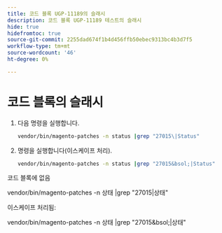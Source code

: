 ```yaml
---
title: 코드 블록 UGP-11189의 슬래시
description: 코드 블록 UGP-11189 테스트의 슬래시
hide: true
hidefromtoc: true
source-git-commit: 2255dad674f1b4d456ffb50ebec9313bc4b3d7f5
workflow-type: tm+mt
source-wordcount: '46'
ht-degree: 0%

---
```


# 코드 블록의 슬래시

1. 다음 명령을 실행합니다.

   ```bash
   vendor/bin/magento-patches -n status |grep "27015\|Status"
   ```

1. 명령을 실행합니다(이스케이프 처리).

   ```bash
   vendor/bin/magento-patches -n status |grep "27015&bsol;|Status"
   ```

코드 블록에 없음

vendor/bin/magento-patches -n 상태 |grep &quot;27015\|상태&quot;

이스케이프 처리됨:

vendor/bin/magento-patches -n 상태 |grep &quot;27015&amp;bsol;|상태&quot;

